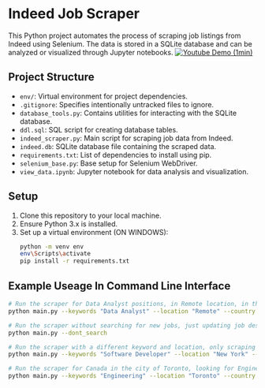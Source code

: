 # Indeed Job Scraper

This Python project automates the process of scraping job listings from Indeed using Selenium. The data is stored in a SQLite database and can be analyzed or visualized through Jupyter notebooks.
[![Youtube Demo (1min)](screen.png)](https://www.youtube.com/watch?v=qajPHZKbfck)

## Project Structure

- `env/`: Virtual environment for project dependencies.
- `.gitignore`: Specifies intentionally untracked files to ignore.
- `database_tools.py`: Contains utilities for interacting with the SQLite database.
- `ddl.sql`: SQL script for creating database tables.
- `indeed_scraper.py`: Main script for scraping job data from Indeed.
- `indeed.db`: SQLite database file containing the scraped data.
- `requirements.txt`: List of dependencies to install using pip.
- `selenium_base.py`: Base setup for Selenium WebDriver.
- `view_data.ipynb`: Jupyter notebook for data analysis and visualization.

## Setup

1. Clone this repository to your local machine.
2. Ensure Python 3.x is installed.
3. Set up a virtual environment (ON WINDOWS):
   ```bash
   python -m venv env
   env\Scripts\activate
   pip install -r requirements.txt

## Example Useage In Command Line Interface

```bash
# Run the scraper for Data Analyst positions, in Remote location, in the USA, sorted by date, scraping 5 pages
python main.py --keywords "Data Analyst" --location "Remote" --country USA --sort_by date --max_pages 5
```
```bash
# Run the scraper without searching for new jobs, just updating job descriptions for existing entries
python main.py --dont_search
```
```bash
# Run the scraper with a different keyword and location, only scraping 3 pages, without updating job descriptions
python main.py --keywords "Software Developer" --location "New York" --country USA --sort_by relevance --max_pages 3 --dont_update_job_descriptions
```
```bash
# Run the scraper for Canada in the city of Toronto, looking for Engineering positions, sorting by relevance
python main.py --keywords "Engineering" --location "Toronto" --country CANADA --sort_by relevance --max_pages 2
```

